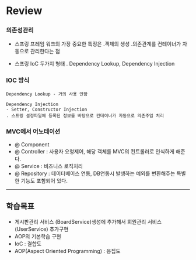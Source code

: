 # Review

### 의존성관리
- 스프링 프레임 워크의 가장 중요한 특징은 .객체의 생성 .의존관계를 컨테이너가 자동으로 관리한다는 점

- 스프링 IoC 두가지 형태 . Dependency Lookup, Dependency Injection

### IOC 방식
```
Dependency Lookup - 거의 사용 안함

Dependency Injection
- Setter, Constructor Injection
. 스프링 설정파일에 등록된 정보를 바탕으로 컨테이너가 자동으로 의존주입 처리
```

### MVC에서 어노테이션
- @ Component
- @ Controller : 사용자 요청제어, 해당 객체를 MVC의 컨트롤러로 인식하게 해준다.
- @ Service : 비즈니스 로직처리
- @ Repository : 데이터베이스 연동, DB연동시 발생하는 예외를 변환해주는 특별한 기능도 포함되어 있다.

-----------------------------------------------------

## 학습목표
- 게시판관리 서비스 (BoardService)생성에 추가해서 회원관리 서비스(UserService) 추가구현
- AOP의 기본학습 구현
- IoC : 결합도 
- AOP(Aspect Oriented Programming) : 응집도
